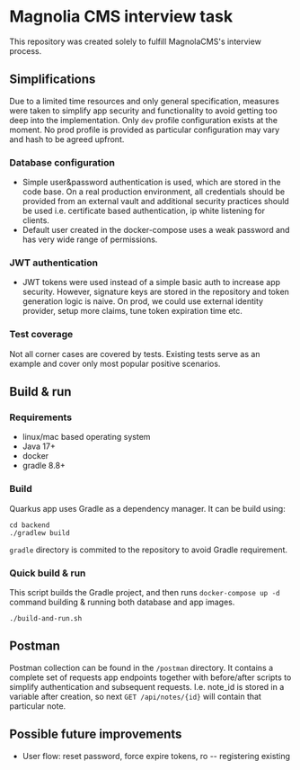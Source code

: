 # Magnolia CMS interview task

This repository was created solely to fulfill MagnolaCMS's interview process.

## Simplifications
Due to a limited time resources and only general specification, measures were taken to simplify 
app security and functionality to avoid getting too deep into the implementation.
Only `dev` profile configuration exists at the moment. No prod profile is provided as particular configuration may vary
and hash to be agreed upfront.

### Database configuration
- Simple user&password authentication is used, which are stored in the code base. On a real production environment, 
all credentials should be provided from an external vault and additional security practices should be used 
i.e. certificate based authentication, ip white listening for clients.
- Default user created in the docker-compose uses a weak password and has very wide range of permissions.

### JWT authentication
- JWT tokens were used instead of a simple basic auth to increase app security. However, signature keys are stored
in the repository and token generation logic is naive. On prod, we could use external identity provider, setup more claims,
tune token expiration time etc.

### Test coverage
Not all corner cases are covered by tests. Existing tests serve as an example and cover only most popular positive scenarios.

## Build & run

### Requirements
- linux/mac based operating system
- Java 17+
- docker
- gradle 8.8+

### Build

Quarkus app uses Gradle as a dependency manager. It can be build using:
```shell
cd backend
./gradlew build
```
`gradle` directory is commited to the repository to avoid Gradle requirement.

### Quick build & run

This script builds the Gradle project, and then runs `docker-compose up -d` command building & running both database and app images.
```shell
./build-and-run.sh
```

## Postman
Postman collection can be found in the `/postman` directory. It contains a complete set of requests app endpoints together
with before/after scripts to simplify authentication and subsequent requests. 
I.e. note_id is stored in a variable after creation, so next `GET /api/notes/{id}` will contain that particular note.

## Possible future improvements

- User flow: reset password, force expire tokens, ro
-- registering existing